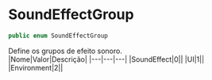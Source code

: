 # SoundEffectGroup
```csharp
public enum SoundEffectGroup
```
Define os grupos de efeito sonoro.<br />
|Nome|Valor|Descrição|
|---|---|---|
|SoundEffect|0||
|UI|1||
|Environment|2||
